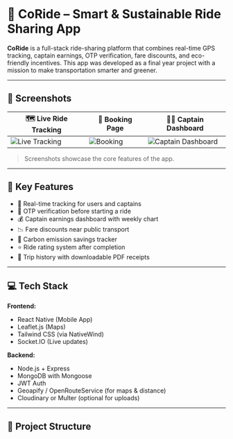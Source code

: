 # 🚖 CoRide – Smart & Sustainable Ride Sharing App

**CoRide** is a full-stack ride-sharing platform that combines real-time GPS tracking, captain earnings, OTP verification, fare discounts, and eco-friendly incentives. This app was developed as a final year project with a mission to make transportation smarter and greener.

---

## 📸 Screenshots

| 🗺️ Live Ride Tracking | 🚗 Booking Page | 👨‍✈️ Captain Dashboard |
|-----------------------|-----------------|------------------------|
| ![Live Tracking](./screenshots/live-tracking.png) | ![Booking](./screenshots/booking.png) | ![Captain Dashboard](./screenshots/captain-dashboard.png) |

> Screenshots showcase the core features of the app.

---

## 🚀 Key Features

- 🧭 Real-time tracking for users and captains  
- 🔐 OTP verification before starting a ride  
- 💰 Captain earnings dashboard with weekly chart  
- 📉 Fare discounts near public transport  
- 🌱 Carbon emission savings tracker  
- ⭐ Ride rating system after completion  
- 📄 Trip history with downloadable PDF receipts

---

## 💻 Tech Stack

**Frontend:**
- React Native (Mobile App)
- Leaflet.js (Maps)
- Tailwind CSS (via NativeWind)
- Socket.IO (Live updates)

**Backend:**
- Node.js + Express
- MongoDB with Mongoose
- JWT Auth
- Geoapify / OpenRouteService (for maps & distance)
- Cloudinary or Multer (optional for uploads)

---

## 📂 Project Structure

